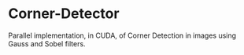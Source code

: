 # Corner-Detector
Parallel implementation, in CUDA, of Corner Detection in images using Gauss and Sobel filters.
